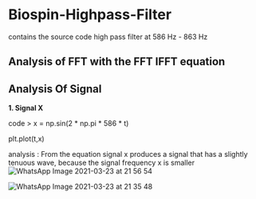 # Biospin-Highpass-Filter
contains the source code high pass filter at 586 Hz - 863 Hz

## Analysis of FFT with the FFT IFFT equation





## Analysis Of Signal 
**1. Signal X**

code > x = np.sin(2 * np.pi * 586 * t) 

plt.plot(t,x)

analysis : From the equation signal x produces a signal that has a slightly tenuous wave, because the signal frequency x is smaller
![WhatsApp Image 2021-03-23 at 21 56 54](https://user-images.githubusercontent.com/81221913/112158068-c82b7500-8c22-11eb-9563-7eba12a86f72.jpeg)


![WhatsApp Image 2021-03-23 at 21 35 48](https://user-images.githubusercontent.com/81221913/112155764-96191380-8c20-11eb-8e59-061c37df874f.jpeg)

